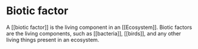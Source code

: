 # Biotic factor 
A [[biotic factor]] is the living component in an [[Ecosystem]]. Biotic factors are the living components, such as [[bacteria]], [[birds]], and any other living things present in an ecosystem.